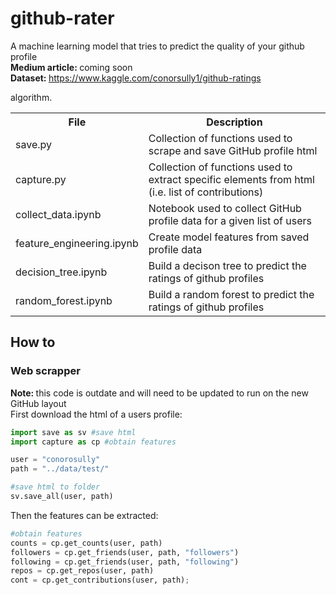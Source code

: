 # github-rater
A machine learning model that tries to predict the quality of your github profile <br>
<b>Medium article: </b> coming soon <br>
<b>Dataset: </b>https://www.kaggle.com/conorsully1/github-ratings 
<table>
  <tr>
    <th>File</th>
    <th><span style="font-weight:bold">Description</span></th>
  </tr>
  <tr>
    <td>save.py</td>
    <td>Collection of functions used to scrape and save GitHub profile html</td>
  </tr>
  <tr>
    <td>capture.py</td>
    <td>Collection of functions used to extract specific elements from html (i.e. list of contributions)</td>
  </tr>
  <tr>
    <td>collect_data.ipynb</td>
    <td>Notebook used to collect GitHub profile data for a given list of users</td>
  </tr>
  <tr>
    <td>feature_engineering.ipynb</td>
    <td>Create model features from saved profile data</td>
  </tr>
  <tr>
    <td>decision_tree.ipynb</td>
    <td>Build a decison tree to predict the ratings of github profiles</td>
  </tr>
  <tr>
    <td>random_forest.ipynb</td>
    <td>Build a random forest to predict the ratings of github profiles</td>algorithm.</td>
  </tr>
</table>


## How to
### Web scrapper 
<b>Note: </b> this code is outdate and will need to be updated to run on the new GitHub layout
<br>
First download the html of a users profile: 
```python
import save as sv #save html
import capture as cp #obtain features

user = "conorosully"
path = "../data/test/"

#save html to folder
sv.save_all(user, path)
```

Then the features can be extracted: 
```python
#obtain features
counts = cp.get_counts(user, path)
followers = cp.get_friends(user, path, "followers")
following = cp.get_friends(user, path, "following")
repos = cp.get_repos(user, path)
cont = cp.get_contributions(user, path);
```

